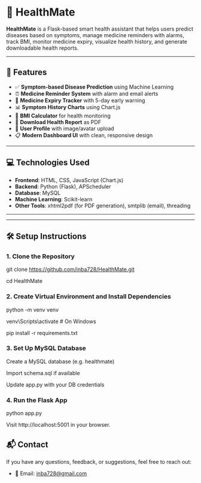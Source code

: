# 🏥 HealthMate

**HealthMate** is a Flask-based smart health assistant that helps users predict diseases based on symptoms, manage medicine reminders with alarms, track BMI, monitor medicine expiry, visualize health history, and generate downloadable health reports.

---

## 🚀 Features

- ✅ **Symptom-based Disease Prediction** using Machine Learning
- ⏰ **Medicine Reminder System** with alarm and email alerts
- 📅 **Medicine Expiry Tracker** with 5-day early warning
- 📊 **Symptom History Charts** using Chart.js
- 🧮 **BMI Calculator** for health monitoring
- 📁 **Download Health Report** as PDF
- 👤 **User Profile** with image/avatar upload
- 📋 **Modern Dashboard UI** with clean, responsive design

---

## 💻 Technologies Used

- **Frontend**: HTML, CSS, JavaScript (Chart.js)
- **Backend**: Python (Flask), APScheduler
- **Database**: MySQL
- **Machine Learning**: Scikit-learn
- **Other Tools**: xhtml2pdf (for PDF generation), smtplib (email), threading

---


---

## 🛠️ Setup Instructions

### 1. Clone the Repository
git clone https://github.com/inba728/HealthMate.git

cd HealthMate


### 2. Create Virtual Environment and Install Dependencies
python -m venv venv

venv\Scripts\activate  # On Windows

pip install -r requirements.txt


### 3. Set Up MySQL Database

Create a MySQL database (e.g. healthmate)

Import schema.sql if available

Update app.py with your DB credentials


### 4. Run the Flask App

python app.py

Visit http://localhost:5001 in your browser.

## 📬 Contact

If you have any questions, feedback, or suggestions, feel free to reach out:

- 📧 Email: inba728@gmail.com

